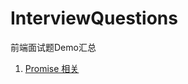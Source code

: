 # InterviewQuestions
前端面试题Demo汇总

1. [Promise 相关](https://github.com/rainysir/InterviewQuestions/blob/master/src/Promise.js)